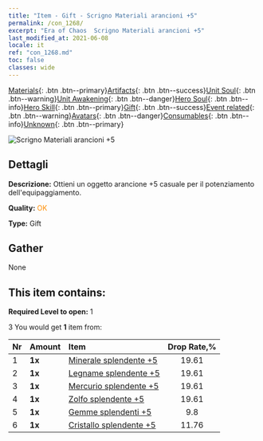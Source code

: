 ```yaml
---
title: "Item - Gift - Scrigno Materiali arancioni +5"
permalink: /con_1268/
excerpt: "Era of Chaos  Scrigno Materiali arancioni +5"
last_modified_at: 2021-06-08
locale: it
ref: "con_1268.md"
toc: false
classes: wide
---
```

 [Materials](/ItemsIT/){: .btn .btn--primary}[Artifacts](/ItemsIT/Artifacts/){: .btn .btn--success}[Unit Soul](/ItemsIT/UnitSoul/){: .btn .btn--warning}[Unit Awakening](/ItemsIT/UnitAwakening/){: .btn .btn--danger}[Hero Soul](/ItemsIT/HeroSoul/){: .btn .btn--info}[Hero Skill](/ItemsIT/HeroSkill/){: .btn .btn--primary}[Gift](/ItemsIT/Gift/){: .btn .btn--success}[Event related](/ItemsIT/Events/){: .btn .btn--warning}[Avatars](/ItemsIT/Avatars/){: .btn .btn--danger}[Consumables](/ItemsIT/Consumables/){: .btn .btn--info}[Unknown](/ItemsIT/Unknown/){: .btn .btn--primary}

 ![Scrigno Materiali arancioni +5](/images/t/i_304002.png)

## Dettagli
 **Descrizione:** Ottieni un oggetto arancione +5 casuale per il potenziamento dell'equipaggiamento.

 **Quality:** <span style="color: #FF8C00">OK</span>

 **Type:** Gift

## Gather

  None

## This item contains:

 **Required Level to open:** 1

 3 You would get **1** item  from:

  | Nr | Amount |     Item    | Drop Rate,% |
  |:---|:-------|:------------|:---------:|
  | 1 |  **1x** | [Minerale splendente +5](/ItemsIT/mat_96/) | 19.61 | 
  | 2 |  **1x** | [Legname splendente +5](/ItemsIT/mat_97/) | 19.61 | 
  | 3 |  **1x** | [Mercurio splendente +5](/ItemsIT/mat_98/) | 19.61 | 
  | 4 |  **1x** | [Zolfo splendente +5](/ItemsIT/mat_99/) | 19.61 | 
  | 5 |  **1x** | [Gemme splendenti +5](/ItemsIT/mat_100/) | 9.8 | 
  | 6 |  **1x** | [Cristallo splendente +5](/ItemsIT/mat_101/) | 11.76 | 
